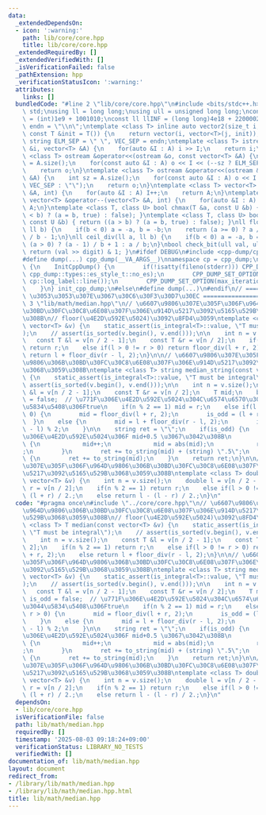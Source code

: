 ```yaml
---
data:
  _extendedDependsOn:
  - icon: ':warning:'
    path: lib/core/core.hpp
    title: lib/core/core.hpp
  _extendedRequiredBy: []
  _extendedVerifiedWith: []
  _isVerificationFailed: false
  _pathExtension: hpp
  _verificationStatusIcon: ':warning:'
  attributes:
    links: []
  bundledCode: "#line 2 \"lib/core/core.hpp\"\n#include <bits/stdc++.h>\nusing namespace\
    \ std;\nusing ll = long long;\nusing ull = unsigned long long;\nconst int INF\
    \ = (int)1e9 + 1001010;\nconst ll llINF = (long long)4e18 + 22000020;\nconst string\
    \ endn = \"\\n\";\ntemplate <class T> inline auto vector2(size_t i, size_t j,\
    \ const T &init = T()) {\n    return vector(i, vector<T>(j, init));\n}\nconst\
    \ string ELM_SEP = \" \", VEC_SEP = endn;\ntemplate <class T> istream &operator>>(istream\
    \ &i, vector<T> &A) {\n    for(auto &I : A) i >> I;\n    return i;\n}\ntemplate\
    \ <class T> ostream &operator<<(ostream &o, const vector<T> &A) {\n    int sz\
    \ = A.size();\n    for(const auto &I : A) o << I << (--sz ? ELM_SEP : \"\");\n\
    \    return o;\n}\ntemplate <class T> ostream &operator<<(ostream &o, const vector<vector<T>>\
    \ &A) {\n    int sz = A.size();\n    for(const auto &I : A) o << I << (--sz ?\
    \ VEC_SEP : \"\");\n    return o;\n}\ntemplate <class T> vector<T> &operator++(vector<T>\
    \ &A, int) {\n    for(auto &I : A) I++;\n    return A;\n}\ntemplate <class T>\
    \ vector<T> &operator--(vector<T> &A, int) {\n    for(auto &I : A) I--;\n    return\
    \ A;\n}\ntemplate <class T, class U> bool chmax(T &a, const U &b) { return ((a\
    \ < b) ? (a = b, true) : false); }\ntemplate <class T, class U> bool chmin(T &a,\
    \ const U &b) { return ((a > b) ? (a = b, true) : false); }\nll floor_div(ll a,\
    \ ll b) {\n    if(b < 0) a = -a, b = -b;\n    return (a >= 0) ? a / b : (a + 1)\
    \ / b - 1;\n}\nll ceil_div(ll a, ll b) {\n    if(b < 0) a = -a, b = -b;\n    return\
    \ (a > 0) ? (a - 1) / b + 1 : a / b;\n}\nbool check_bit(ull val, ull digit) {\
    \ return (val >> digit) & 1; }\n#ifdef DEBUG\n#include <cpp-dump/cpp-dump.hpp>\n\
    #define dump(...) cpp_dump(__VA_ARGS__)\nnamespace cp = cpp_dump;\nstruct InitCppDump\
    \ {\n    InitCppDump() {\n        if(!isatty(fileno(stderr))) CPP_DUMP_SET_OPTION(es_style,\
    \ cpp_dump::types::es_style_t::no_es);\n        CPP_DUMP_SET_OPTION(log_label_func,\
    \ cp::log_label::line());\n        CPP_DUMP_SET_OPTION(max_iteration_count, 30);\n\
    \    }\n} init_cpp_dump;\n#else\n#define dump(...)\n#endif\n// ====================\
    \ \u3053\u3053\u307E\u3067\u30C6\u30F3\u30D7\u30EC ====================\n#line\
    \ 3 \"lib/math/median.hpp\"\n// \u6607\u9806\u307E\u305F\u306F\u964D\u9806\u306B\
    \u30BD\u30FC\u30C8\u6E08\u307F\u306E\u914D\u5217\u3092\u5165\u529B\u3068\u3059\
    \u308B\n// floor(\u4E2D\u592E\u5024)\u3092\u8FD4\u3059\ntemplate <class T> T median(const\
    \ vector<T> &v) {\n    static_assert(is_integral<T>::value, \"T must be integral\"\
    );\n    // assert(is_sorted(v.begin(), v.end()));\n\n    int n = v.size();\n \
    \   const T &l = v[n / 2 - 1];\n    const T &r = v[n / 2];\n    if(n % 2 == 1)\
    \ return r;\n    else if(l > 0 != r > 0) return floor_div(l + r, 2);\n    else\
    \ return l + floor_div(r - l, 2);\n}\n\n// \u6607\u9806\u307E\u305F\u306F\u964D\
    \u9806\u306B\u30BD\u30FC\u30C8\u6E08\u307F\u306E\u914D\u5217\u3092\u5165\u529B\
    \u3068\u3059\u308B\ntemplate <class T> string median_string(const vector<T> &v)\
    \ {\n    static_assert(is_integral<T>::value, \"T must be integral\");\n    //\
    \ assert(is_sorted(v.begin(), v.end()));\n\n    int n = v.size();\n    const T\
    \ &l = v[n / 2 - 1];\n    const T &r = v[n / 2];\n    T mid;\n    bool is_odd\
    \ = false;  // \u771F\u306E\u4E2D\u592E\u5024\u304C\u6574\u6570\u3067\u306A\u3044\
    \u5834\u5408\u306Ftrue\n    if(n % 2 == 1) mid = r;\n    else if(l > 0 != r >\
    \ 0) {\n        mid = floor_div(l + r, 2);\n        is_odd = (l + r) % 2;\n  \
    \  }\n    else {\n        mid = l + floor_div(r - l, 2);\n        is_odd = (r\
    \ - l) % 2;\n    }\n\n    string ret = \"\";\n    if(is_odd) {\n        // \u771F\
    \u306E\u4E2D\u592E\u5024\u306F mid+0.5 \u3067\u3042\u308B\n        if(mid < 0)\
    \ {\n            mid++;\n            mid = abs(mid);\n            ret += \"-\"\
    ;\n        }\n        ret += to_string(mid) + (string) \".5\";\n    }\n    else\
    \ {\n        ret += to_string(mid);\n    }\n    return ret;\n}\n\n// \u6607\u9806\
    \u307E\u305F\u306F\u964D\u9806\u306B\u30BD\u30FC\u30C8\u6E08\u307F\u306E\u914D\
    \u5217\u3092\u5165\u529B\u3068\u3059\u308B\ntemplate <class T> double median_double(const\
    \ vector<T> &v) {\n    int n = v.size();\n    double l = v[n / 2 - 1];\n    double\
    \ r = v[n / 2];\n    if(n % 2 == 1) return r;\n    else if(l > 0 != r > 0) return\
    \ (l + r) / 2.;\n    else return l - (l - r) / 2.;\n}\n"
  code: "#pragma once\n#include \"../core/core.hpp\"\n// \u6607\u9806\u307E\u305F\u306F\
    \u964D\u9806\u306B\u30BD\u30FC\u30C8\u6E08\u307F\u306E\u914D\u5217\u3092\u5165\
    \u529B\u3068\u3059\u308B\n// floor(\u4E2D\u592E\u5024)\u3092\u8FD4\u3059\ntemplate\
    \ <class T> T median(const vector<T> &v) {\n    static_assert(is_integral<T>::value,\
    \ \"T must be integral\");\n    // assert(is_sorted(v.begin(), v.end()));\n\n\
    \    int n = v.size();\n    const T &l = v[n / 2 - 1];\n    const T &r = v[n /\
    \ 2];\n    if(n % 2 == 1) return r;\n    else if(l > 0 != r > 0) return floor_div(l\
    \ + r, 2);\n    else return l + floor_div(r - l, 2);\n}\n\n// \u6607\u9806\u307E\
    \u305F\u306F\u964D\u9806\u306B\u30BD\u30FC\u30C8\u6E08\u307F\u306E\u914D\u5217\
    \u3092\u5165\u529B\u3068\u3059\u308B\ntemplate <class T> string median_string(const\
    \ vector<T> &v) {\n    static_assert(is_integral<T>::value, \"T must be integral\"\
    );\n    // assert(is_sorted(v.begin(), v.end()));\n\n    int n = v.size();\n \
    \   const T &l = v[n / 2 - 1];\n    const T &r = v[n / 2];\n    T mid;\n    bool\
    \ is_odd = false;  // \u771F\u306E\u4E2D\u592E\u5024\u304C\u6574\u6570\u3067\u306A\
    \u3044\u5834\u5408\u306Ftrue\n    if(n % 2 == 1) mid = r;\n    else if(l > 0 !=\
    \ r > 0) {\n        mid = floor_div(l + r, 2);\n        is_odd = (l + r) % 2;\n\
    \    }\n    else {\n        mid = l + floor_div(r - l, 2);\n        is_odd = (r\
    \ - l) % 2;\n    }\n\n    string ret = \"\";\n    if(is_odd) {\n        // \u771F\
    \u306E\u4E2D\u592E\u5024\u306F mid+0.5 \u3067\u3042\u308B\n        if(mid < 0)\
    \ {\n            mid++;\n            mid = abs(mid);\n            ret += \"-\"\
    ;\n        }\n        ret += to_string(mid) + (string) \".5\";\n    }\n    else\
    \ {\n        ret += to_string(mid);\n    }\n    return ret;\n}\n\n// \u6607\u9806\
    \u307E\u305F\u306F\u964D\u9806\u306B\u30BD\u30FC\u30C8\u6E08\u307F\u306E\u914D\
    \u5217\u3092\u5165\u529B\u3068\u3059\u308B\ntemplate <class T> double median_double(const\
    \ vector<T> &v) {\n    int n = v.size();\n    double l = v[n / 2 - 1];\n    double\
    \ r = v[n / 2];\n    if(n % 2 == 1) return r;\n    else if(l > 0 != r > 0) return\
    \ (l + r) / 2.;\n    else return l - (l - r) / 2.;\n}\n"
  dependsOn:
  - lib/core/core.hpp
  isVerificationFile: false
  path: lib/math/median.hpp
  requiredBy: []
  timestamp: '2025-08-03 09:18:24+09:00'
  verificationStatus: LIBRARY_NO_TESTS
  verifiedWith: []
documentation_of: lib/math/median.hpp
layout: document
redirect_from:
- /library/lib/math/median.hpp
- /library/lib/math/median.hpp.html
title: lib/math/median.hpp
---
```

